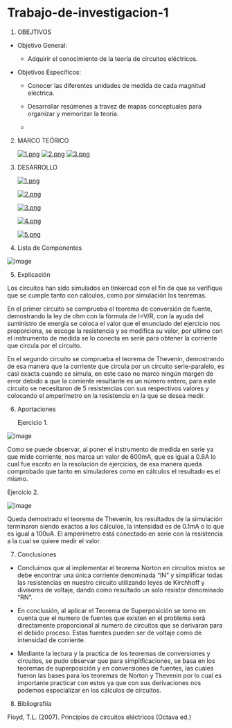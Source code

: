 # Trabajo-de-investigacion-1

1. OBEJTIVOS

  * Objetivo General:
    
    - Adquirir el conocimiento de la teoría de circuitos eléctricos.
    
  * Objetivos Específicos:

    - Conocer las diferentes unidades de medida de cada magnitud eléctrica.

    - Desarrollar resúmenes a travez de mapas conceptuales para organizar y memorizar la teoría.
    
    - 
    
2. MARCO TEÓRICO

  
   [![1.png](https://i.postimg.cc/NGSv3JMW/1.png)](https://postimg.cc/LhtWfVjT)
   [![2.png](https://i.postimg.cc/zXhY8CH3/2.png)](https://postimg.cc/fJMrv0Kh)
   [![3.png](https://i.postimg.cc/NjwqMKRD/3.png)](https://postimg.cc/2VTX98cL)
   

3. DESARROLLO


   [![1.png](https://i.postimg.cc/VNtmZkdT/1.png)](https://postimg.cc/8FT2jDdB)
    
    [![2.png](https://i.postimg.cc/8cxVb8TD/2.png)](https://postimg.cc/QKgPXyBn)
    
    [![3.png](https://i.postimg.cc/y6RBVdj8/3.png)](https://postimg.cc/ThTB0TBz)
    
    [![4.png](https://i.postimg.cc/fW87RzR1/4.png)](https://postimg.cc/NLr2NwTx)
    
    [![5.png](https://i.postimg.cc/Z5mvZXhC/5.png)](https://postimg.cc/ZCf5x7nS)
    
   
4. Lista de Componentes

![image](https://user-images.githubusercontent.com/76134214/103854504-9a507e80-507e-11eb-9e3f-b8e48caab0c6.png)

5. Explicación

Los circuitos han sido simulados en tinkercad con el fin de que se verifique que se cumple tanto con cálculos, como por simulación los teoremas.

En el primer circuito se comprueba el teorema de conversión de fuente, demostrando la ley de ohm con la fórmula de I=V/R, con la ayuda del suministro de energía se coloca el valor que el enunciado del ejercicio nos proporciona, se escoge la resistencia y se modifica su valor, por ultimo con el instrumento de medida se lo conecta en serie para obtener la corriente que circula por el circuito.

En el segundo circuito se comprueba el teorema de Thevenin, demostrando de esa manera que la corriente que circula por un circuito serie-paralelo, es casi exacta cuando se simula, en este caso no marco ningún margen de error debido a que la corriente resultante es un número entero, para este circuito se necesitaron de 5 resistencias con sus respectivos valores y colocando el amperímetro en la resistencia en la que se desea medir.

6. Aportaciones

   Ejercicio 1.
   
 ![image](https://user-images.githubusercontent.com/76132461/103853158-69bb1580-507b-11eb-90ad-bdb4a657738f.png)
 
 Como se puede observar, al poner el instrumento de medida en serie ya que mide corriente, nos marca un valor de 600mA, que es igual a 0.6A lo cual fue escrito en la resolución de ejercicios, de esa manera queda comprobado que tanto en simuladores como en cálculos el resultado es el mismo.
 
   Ejercicio 2.
   
 ![image](https://user-images.githubusercontent.com/76134214/103856075-0da7bf80-5082-11eb-9cb3-df54a0a567c1.png)
 
 Queda demostrado el teorema de Thevenin, los resultados de la simulación terminaron siendo exactos a los cálculos, la intensidad es de 0.1mA o lo que es igual a 100uA. El amperímetro está conectado en serie con la resistencia a la cual se quiere medir el valor.
 
 7. Conclusiones
 
 - Concluimos que al implementar el teorema Norton en circuitos mixtos se debe encontrar una única corriente denominada “IN” y simplificar todas las resistencias en nuestro circuito utilizando leyes de Kirchhoff y divisores de voltaje, dando como resultado un solo resistor denominado “RN”.

 - En conclusión, al aplicar el Teorema de Superposición se tomo en cuenta que el numero de fuentes que existen en el problema será directamente proporcional al numero de circuitos que se derivaran para el debido proceso. Estas fuentes pueden ser de voltaje como de intensidad de corriente.
 
 - Mediante la lectura y la practica de los teoremas de conversiones y circuitos, se pudo observar que para simplificaciones, se basa en los teoremas de superposición y en conversiones de fuentes, las cuales fueron las bases para los teoremas de Norton y Thevenin por lo cual es importante practicar con estos ya que con sus derivaciones nos podemos especializar en los cálculos de circuitos.

 
 8. Bibliografiía
 
 Floyd, T.L. (2007). Principios de circuitos eléctricos (Octava ed.)
